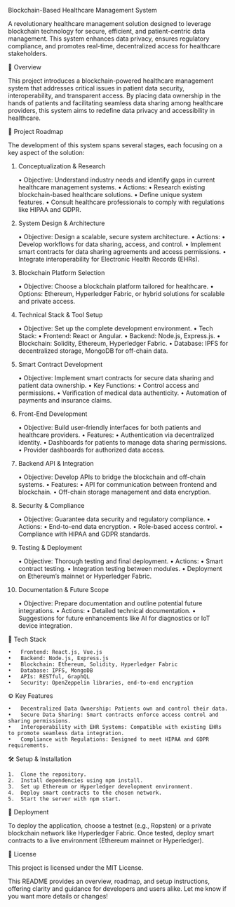 Blockchain-Based Healthcare Management System

A revolutionary healthcare management solution designed to leverage blockchain technology for secure, efficient, and patient-centric data management. This system enhances data privacy, ensures regulatory compliance, and promotes real-time, decentralized access for healthcare stakeholders.

📖 Overview

This project introduces a blockchain-powered healthcare management system that addresses critical issues in patient data security, interoperability, and transparent access. By placing data ownership in the hands of patients and facilitating seamless data sharing among healthcare providers, this system aims to redefine data privacy and accessibility in healthcare.

🧭 Project Roadmap

The development of this system spans several stages, each focusing on a key aspect of the solution:

1. Conceptualization & Research

	•	Objective: Understand industry needs and identify gaps in current healthcare management systems.
	•	Actions:
	•	Research existing blockchain-based healthcare solutions.
	•	Define unique system features.
	•	Consult healthcare professionals to comply with regulations like HIPAA and GDPR.

2. System Design & Architecture

	•	Objective: Design a scalable, secure system architecture.
	•	Actions:
	•	Develop workflows for data sharing, access, and control.
	•	Implement smart contracts for data sharing agreements and access permissions.
	•	Integrate interoperability for Electronic Health Records (EHRs).

3. Blockchain Platform Selection

	•	Objective: Choose a blockchain platform tailored for healthcare.
	•	Options: Ethereum, Hyperledger Fabric, or hybrid solutions for scalable and private access.

4. Technical Stack & Tool Setup

	•	Objective: Set up the complete development environment.
	•	Tech Stack:
	•	Frontend: React or Angular.
	•	Backend: Node.js, Express.js.
	•	Blockchain: Solidity, Ethereum, Hyperledger Fabric.
	•	Database: IPFS for decentralized storage, MongoDB for off-chain data.

5. Smart Contract Development

	•	Objective: Implement smart contracts for secure data sharing and patient data ownership.
	•	Key Functions:
	•	Control access and permissions.
	•	Verification of medical data authenticity.
	•	Automation of payments and insurance claims.

6. Front-End Development

	•	Objective: Build user-friendly interfaces for both patients and healthcare providers.
	•	Features:
	•	Authentication via decentralized identity.
	•	Dashboards for patients to manage data sharing permissions.
	•	Provider dashboards for authorized data access.

7. Backend API & Integration

	•	Objective: Develop APIs to bridge the blockchain and off-chain systems.
	•	Features:
	•	API for communication between frontend and blockchain.
	•	Off-chain storage management and data encryption.

8. Security & Compliance

	•	Objective: Guarantee data security and regulatory compliance.
	•	Actions:
	•	End-to-end data encryption.
	•	Role-based access control.
	•	Compliance with HIPAA and GDPR standards.

9. Testing & Deployment

	•	Objective: Thorough testing and final deployment.
	•	Actions:
	•	Smart contract testing.
	•	Integration testing between modules.
	•	Deployment on Ethereum’s mainnet or Hyperledger Fabric.

10. Documentation & Future Scope

	•	Objective: Prepare documentation and outline potential future integrations.
	•	Actions:
	•	Detailed technical documentation.
	•	Suggestions for future enhancements like AI for diagnostics or IoT device integration.

🔧 Tech Stack

	•	Frontend: React.js, Vue.js
	•	Backend: Node.js, Express.js
	•	Blockchain: Ethereum, Solidity, Hyperledger Fabric
	•	Database: IPFS, MongoDB
	•	APIs: RESTful, GraphQL
	•	Security: OpenZeppelin libraries, end-to-end encryption

⚙️ Key Features

	•	Decentralized Data Ownership: Patients own and control their data.
	•	Secure Data Sharing: Smart contracts enforce access control and sharing permissions.
	•	Interoperability with EHR Systems: Compatible with existing EHRs to promote seamless data integration.
	•	Compliance with Regulations: Designed to meet HIPAA and GDPR requirements.

🛠️ Setup & Installation

	1.	Clone the repository.
	2.	Install dependencies using npm install.
	3.	Set up Ethereum or Hyperledger development environment.
	4.	Deploy smart contracts to the chosen network.
	5.	Start the server with npm start.

🚀 Deployment

To deploy the application, choose a testnet (e.g., Ropsten) or a private blockchain network like Hyperledger Fabric. Once tested, deploy smart contracts to a live environment (Ethereum mainnet or Hyperledger).

📜 License

This project is licensed under the MIT License.

This README provides an overview, roadmap, and setup instructions, offering clarity and guidance for developers and users alike. Let me know if you want more details or changes!
